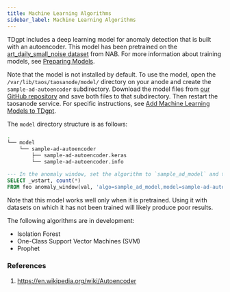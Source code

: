 ```yaml
---
title: Machine Learning Algorithms
sidebar_label: Machine Learning Algorithms
---
```


TDgpt includes a deep learning model for anomaly detection that is built with an autoencoder. This model has been pretrained on the [art_daily_small_noise dataset](https://raw.githubusercontent.com/numenta/NAB/master/data/artificialNoAnomaly/art_daily_small_noise.csv) from NAB. For more information about training models, see [Preparing Models](../../dev/ml/).

Note that the model is not installed by default. To use the model, open the `/var/lib/taos/taosanode/model/` directory on your anode and create the `sample-ad-autoencoder` subdirectory. Download the model files from [our GitHub repository](https://github.com/taosdata/TDengine/blob/main/tools/tdgpt/model/sample-ad-autoencoder/) and save both files to that subdirectory. Then restart the taosanode service. For specific instructions, see [Add Machine Learning Models to TDgpt](../../dev/ml/).

The `model` directory structure is as follows:

```bash
.
└── model
    └── sample-ad-autoencoder
        ├── sample-ad-autoencoder.keras
        └── sample-ad-autoencoder.info
```

```SQL
--- In the anomaly window, set the algorithm to `sample_ad_model` and the model to `sample-ad-autoencoder`.
SELECT _wstart, count(*) 
FROM foo anomaly_window(val, 'algo=sample_ad_model,model=sample-ad-autoencoder');
```

 Note that this model works well only when it is pretrained. Using it with datasets on which it has not been trained will likely produce poor results.

The following algorithms are in development:

- Isolation Forest
- One-Class Support Vector Machines (SVM)
- Prophet

### References

1. <https://en.wikipedia.org/wiki/Autoencoder>
